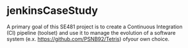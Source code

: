 # jenkinsCaseStudy
A primary goal of this SE481 project is to create a Continuous Integration (CI) pipeline (toolset) and use it to manage the evolution of a software system (e.x. https://github.com/PSNB92/Tetris) ofyour own choice.
